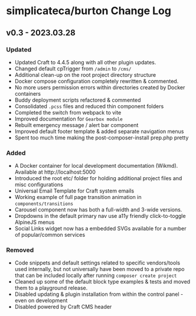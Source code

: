 # simplicateca/burton Change Log

## v0.3 - 2023.03.28

### Updated

 - Updated Craft to 4.4.5 along with all other plugin updates.
 - Changed default cpTrigger from `/admin` to `/cms/`
 - Additional clean-up on the root project directory structure
 - Docker compose configuration completely rewritten & commented.
 - No more users permission errors within directories created by Docker containers
 - Buddy deployment scripts refactored & commented
 - Consolidated `.pcss` files and reduced thin component folders
 - Completed the switch from webpack to vite
 - Improved documentation for `Gearbox module`
 - Rebuilt emergency message / alert bar component
 - Improved default footer template & added separate navigation menus
 - Spent too much time making the post-composer-install prep.php pretty


### Added

 - A Docker container for local development documentation (Wikmd). Available at http://localhost:5000
 - Introduced the root etc/ folder for holding additional project files and misc configurations
 - Universal Email Template for Craft system emails
 - Working example of full page transition animation in `components/transitions`
 - Carousel component now has both a full-width and 3-wide versions.
 - Dropdowns in the default primary nav use a11y friendly click-to-toggle AlpineJS menus
 - Social Links widget now has a embedded SVGs available for a number of popular/common services


### Removed

 - Code snippets and default settings related to specific vendors/tools used internally, but not universally
   have been moved to a private repo that can be included locally after running `composer create project`
 - Cleaned up some of the default block type examples & tests and moved them to a playground release.
 - Disabled updating & plugin installation from within the control panel - even on development
 - Disabled powered by Craft CMS header